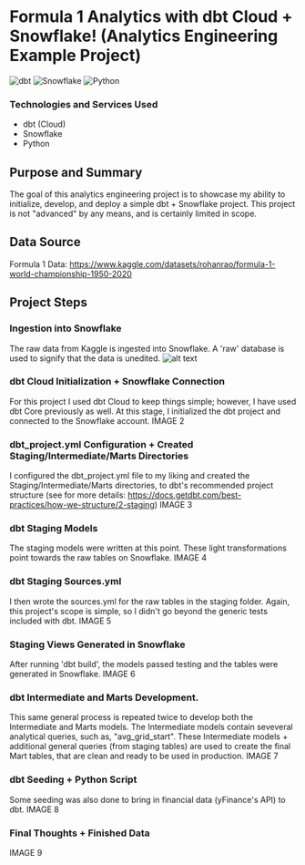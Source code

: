 # Formula 1 Analytics with dbt Cloud + Snowflake! (Analytics Engineering Example Project)

![dbt](https://a11ybadges.com/badge?logo=dbt)
![Snowflake](https://a11ybadges.com/badge?logo=snowflake)
![Python](https://img.shields.io/badge/python-3670A0?style=for-the-badge&logo=python&logoColor=ffdd54)

### Technologies and Services Used
- dbt (Cloud)
- Snowflake
- Python

## Purpose and Summary
The goal of this analytics engineering project is to showcase my ability to initialize, develop, and deploy a simple dbt + Snowflake project. This project is not "advanced" by any means, and is certainly limited in scope.

## Data Source
Formula 1 Data: https://www.kaggle.com/datasets/rohanrao/formula-1-world-championship-1950-2020

## Project Steps

### Ingestion into Snowflake
The raw data from Kaggle is ingested into Snowflake. A 'raw' database is used to signify that the data is unedited.
![alt text](https://https://github.com/airincs/f1-analytics/blob/main/Images/1.png)

### dbt Cloud Initialization + Snowflake Connection
For this project I used dbt Cloud to keep things simple; however, I have used dbt Core previously as well. At this stage, I initialized the dbt project and connected to the Snowflake account. 
IMAGE 2

### dbt_project.yml Configuration + Created Staging/Intermediate/Marts Directories
I configured the dbt_project.yml file to my liking and created the Staging/Intermediate/Marts directories, to dbt's recommended project structure (see for more details: https://docs.getdbt.com/best-practices/how-we-structure/2-staging)
IMAGE 3

### dbt Staging Models
The staging models were written at this point. These light transformations point towards the raw tables on Snowflake.
IMAGE 4

### dbt Staging Sources.yml
I then wrote the sources.yml for the raw tables in the staging folder. Again, this project's scope is simple, so I didn't go beyond the generic tests included with dbt.
IMAGE 5

### Staging Views Generated in Snowflake
After running 'dbt build', the models passed testing and the tables were generated in Snowflake.
IMAGE 6

### dbt Intermediate and Marts Development.
This same general process is repeated twice to develop both the Intermediate and Marts models. The Intermediate models contain seveveral analytical queries, such as, "avg_grid_start". These Intermediate models + additional general queries (from staging tables) are used to create the final Mart tables, that are clean and ready to be used in production.
IMAGE 7

### dbt Seeding + Python Script
Some seeding was also done to bring in financial data (yFinance's API) to dbt. 
IMAGE 8

### Final Thoughts + Finished Data
IMAGE 9
